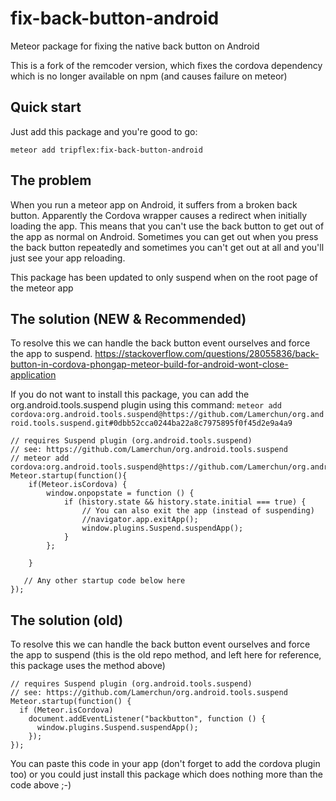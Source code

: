 # fix-back-button-android
Meteor package for fixing the native back button on Android

This is a fork of the remcoder version, which fixes the cordova dependency which is no longer available on npm (and causes failure on meteor)

## Quick start
Just add this package and you're good to go:

    meteor add tripflex:fix-back-button-android

## The problem
When you run a meteor app on Android, it suffers from a broken back button.
Apparently the Cordova wrapper causes a redirect when initially loading the app.
This means that you can't use the back button to get out of the app as normal on Android.
Sometimes you can get out when you press the back button repeatedly
and sometimes you can't get out at all and you'll just see your app reloading.

This package has been updated to only suspend when on the root page of the meteor app


## The solution (NEW & Recommended)
To resolve this we can handle the back button event ourselves and force the app to suspend.
https://stackoverflow.com/questions/28055836/back-button-in-cordova-phongap-meteor-build-for-android-wont-close-application

If you do not want to install this package, you can add the org.android.tools.suspend plugin using this command:
`meteor add cordova:org.android.tools.suspend@https://github.com/Lamerchun/org.android.tools.suspend.git#0dbb52cca0244ba22a8c7975895f0f45d2e9a4a9`

    // requires Suspend plugin (org.android.tools.suspend)
    // see: https://github.com/Lamerchun/org.android.tools.suspend
    // meteor add cordova:org.android.tools.suspend@https://github.com/Lamerchun/org.android.tools.suspend.git#0dbb52cca0244ba22a8c7975895f0f45d2e9a4a9
    Meteor.startup(function(){
        if(Meteor.isCordova) {
            window.onpopstate = function () {
                if (history.state && history.state.initial === true) {
                    // You can also exit the app (instead of suspending)
                    //navigator.app.exitApp();
                    window.plugins.Suspend.suspendApp();
                }
            };

        }

       // Any other startup code below here
    });



## The solution (old)
To resolve this we can handle the back button event ourselves and force the app to suspend (this is the old repo method, and left here for reference, this package uses the method above)

    // requires Suspend plugin (org.android.tools.suspend)
    // see: https://github.com/Lamerchun/org.android.tools.suspend
    Meteor.startup(function() {
      if (Meteor.isCordova)
        document.addEventListener("backbutton", function () {
          window.plugins.Suspend.suspendApp();
        });
    });


You can paste this code in your app (don't forget to add the cordova plugin too) or you could just install this package which does nothing more than the code above ;-)
